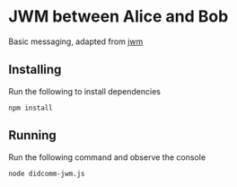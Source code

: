 # JWM between Alice and Bob
Basic messaging, adapted from [jwm](https://github.com/mattrglobal/jwm)

## Installing

Run the following to install dependencies

`npm install`

## Running

Run the following command and observe the console 

`node didcomm-jwm.js`



